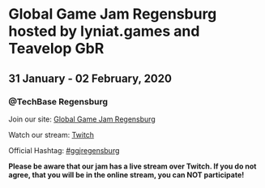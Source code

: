 # Global Game Jam Regensburg hosted by lyniat.games and Teavelop GbR
## 31 January - 02 February, 2020
### @TechBase Regensburg

Join our site: [Global Game Jam Regensburg](https://globalgamejam.org/2020/jam-sites/ggj-regensburg-lyniatgames-teavelop-gbr)

Watch our stream: [Twitch](https://www.twitch.tv/lyniat_games)

Official Hashtag: [#ggjregensburg](https://twitter.com/search?q=%23ggjregensburg&src=typed_query)

**Please be aware that our jam has a live stream over Twitch. If you do not agree, that you will be in the online stream, you can NOT participate!**

